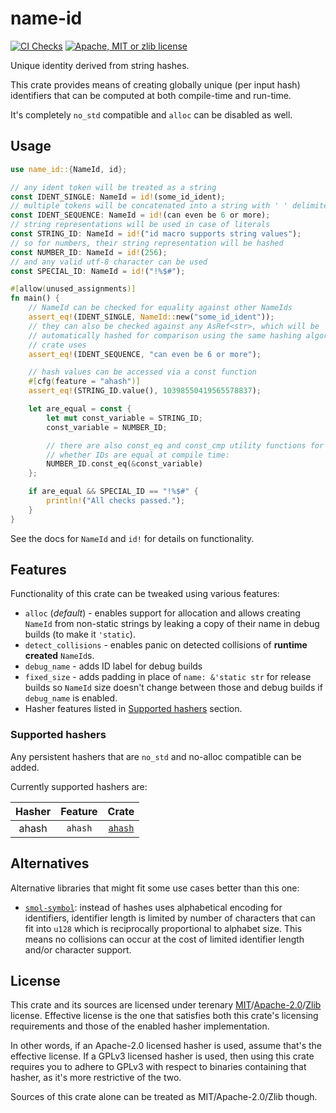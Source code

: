 # name-id

[![CI Checks](https://github.com/Caellian/name-id/actions/workflows/ci.yml/badge.svg)](https://github.com/Caellian/name-id/actions/workflows/ci.yml)
[![Apache, MIT or zlib license](https://img.shields.io/github/license/Caellian/name-id)](https://github.com/Caellian/name-id/blob/main/LICENSE)

Unique identity derived from string hashes.

This crate provides means of creating globally unique (per input hash)
identifiers that can be computed at both compile-time and run-time.

It's completely `no_std` compatible and `alloc` can be disabled as well.

## Usage

```rust
use name_id::{NameId, id};

// any ident token will be treated as a string
const IDENT_SINGLE: NameId = id!(some_id_ident);
// multiple tokens will be concatenated into a string with ' ' delimiter
const IDENT_SEQUENCE: NameId = id!(can even be 6 or more);
// string representations will be used in case of literals
const STRING_ID: NameId = id!("id macro supports string values");
// so for numbers, their string representation will be hashed
const NUMBER_ID: NameId = id!(256);
// and any valid utf-8 character can be used
const SPECIAL_ID: NameId = id!("!%$#");

#[allow(unused_assignments)]
fn main() {
    // NameId can be checked for equality against other NameIds
    assert_eq!(IDENT_SINGLE, NameId::new("some_id_ident"));
    // they can also be checked against any AsRef<str>, which will be
    // automatically hashed for comparison using the same hashing algorithm the
    // crate uses
    assert_eq!(IDENT_SEQUENCE, "can even be 6 or more");

    // hash values can be accessed via a const function
    #[cfg(feature = "ahash")]
    assert_eq!(STRING_ID.value(), 10398550419565578837);

    let are_equal = const {
        let mut const_variable = STRING_ID;
        const_variable = NUMBER_ID;

        // there are also const_eq and const_cmp utility functions for checking
        // whether IDs are equal at compile time:
        NUMBER_ID.const_eq(&const_variable)
    };

    if are_equal && SPECIAL_ID == "!%$#" {
        println!("All checks passed.");
    }
}
```

See the docs for `NameId` and `id!` for details on functionality.

## Features

Functionality of this crate can be tweaked using various features:

- `alloc` (_default_) - enables support for allocation and allows creating
    `NameId` from non-static strings by leaking a copy of their name in debug
    builds (to make it `'static`).
- `detect_collisions` - enables panic on detected collisions of **runtime created**
  `NameId`s.
- `debug_name` - adds ID label for debug builds
- `fixed_size` - adds padding in place of `name: &'static str` for release
  builds so `NameId` size doesn't change between those and debug builds if
  `debug_name` is enabled.
- Hasher features listed in [Supported hashers](#Supported-hashers) section.

### Supported hashers

Any persistent hashers that are `no_std` and no-alloc compatible can be added.

Currently supported hashers are:

| Hasher | Feature |                   Crate                   |
| :----: | :-----: | :---------------------------------------: |
| ahash  | `ahash` | [`ahash`](https://crates.io/crates/ahash) |

## Alternatives

Alternative libraries that might fit some use cases better than this one:

- [`smol-symbol`](https://crates.io/crates/smol-symbol): instead of hashes uses
  alphabetical encoding for identifiers, identifier length is limited by number
  of characters that can fit into `u128` which is reciprocally proportional to
  alphabet size. This means no collisions can occur at the cost of limited
  identifier length and/or character support.

## License

This crate and its sources are licensed under terenary
[MIT](./LICENSE_MIT)/[Apache-2.0](./LICENSE_APACHE)/[Zlib](./LICENSE_ZLIB)
license. Effective license is the one that satisfies both this crate's licensing
requirements and those of the enabled hasher implementation.

In other words, if an Apache-2.0 licensed hasher is used, assume that's the
effective license. If a GPLv3 licensed hasher is used, then using this crate
requires you to adhere to GPLv3 with respect to binaries containing that hasher,
as it's more restrictive of the two.

Sources of this crate alone can be treated as MIT/Apache-2.0/Zlib though.
